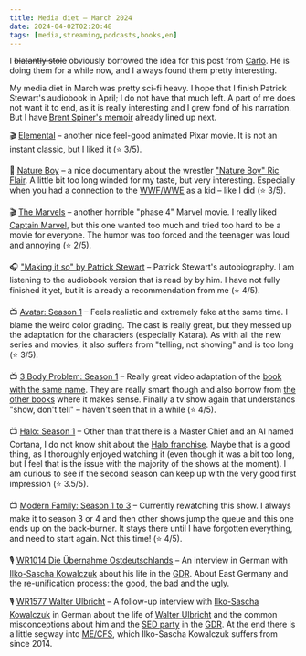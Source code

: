 ```yaml
---
title: Media diet – March 2024
date: 2024-04-02T02:20:48
tags: [media,streaming,podcasts,books,en]
---
```


I ~~blatantly stole~~ obviously borrowed the idea for this post from [Carlo](https://zottmann.org/). He is doing them for a while now, and I always found them pretty interesting.

My media diet in March was pretty sci-fi heavy. I hope that I finish Patrick Stewart's audiobook in April; I do not have that much left. A part of me does not want it to end, as it is really interesting and I grew fond of his narration. But I have [Brent Spiner's memoir](https://www.amazon.de/-/en/Brent-Spiner-ebook/dp/B08R2KVJH7) already lined up next.

🎬 [Elemental](https://www.youtube.com/watch?v=hXzcyx9V0xw) – another nice feel-good animated Pixar movie. It is not an instant classic, but I liked it (⭐️ 3/5).

🎥 [Nature Boy](https://www.youtube.com/watch?v=cSyX1eLXp48) – a nice documentary about the wrestler ["Nature Boy" Ric Flair](https://en.wikipedia.org/wiki/Ric_Flair). A little bit too long winded for my taste, but very interesting. Especially when you had a connection to the [WWF/WWE](https://en.wikipedia.org/wiki/WWE) as a kid – like I did (⭐️ 3/5).

🎬 [The Marvels](https://www.youtube.com/watch?v=wS_qbDztgVY&pp=ygULdGhlIG1lcnZlbHM%3D) – another horrible "phase 4" Marvel movie. I really liked [Captain Marvel](https://www.youtube.com/watch?v=Z1BCujX3pw8&pp=ygUOY2FwdGFpbiBtYXJ2ZWw%3D), but this one wanted too much and tried too hard to be a movie for everyone. The humor was too forced and the teenager was loud and annoying (⭐️ 2/5).

🎧 ["Making it so" by Patrick Stewart](https://www.simonandschuster.com/books/Making-It-So/Patrick-Stewart/9781982167738) – Patrick Stewart's autobiography. I am listening to the audiobook version that is read by by him. I have not fully finished it yet, but it is already a recommendation from me (⭐️ 4/5).

📺 [Avatar: Season 1](https://www.youtube.com/watch?v=xEmlE9Ianuo&pp=ygUWYXZhdGFyIG5ldGZsaXggdHJhaWxlcg%3D%3D) – Feels realistic and extremely fake at the same time. I blame the weird color grading. The cast is really great, but they messed up the adaptation for the characters (especially Katara). As with all the new series and movies, it also suffers from "telling, not showing" and is too long (⭐️ 3/5).

📺 [3 Body Problem: Season 1](https://www.youtube.com/watch?v=SdvzhCL7vIA) – Really great video adaptation of the [book with the same name](https://en.wikipedia.org/wiki/The_Three-Body_Problem_(novel)). They are really smart though and also borrow from [the other books](https://en.wikipedia.org/wiki/Remembrance_of_Earth%27s_Past) where it makes sense. Finally a tv show again that understands "show, don't tell" – haven't seen that in a while (⭐️ 4/5).

📺 [Halo: Season 1](https://www.youtube.com/watch?v=5KZ3MKraNKY) – Other than that there is a Master Chief and an AI named Cortana, I do not know shit about the [Halo franchise](https://en.wikipedia.org/wiki/Halo_(franchise)). Maybe that is a good thing, as I thoroughly enjoyed watching it (even though it was a bit too long, but I feel that is the issue with the majority of the shows at the moment). I am curious to see if the second season can keep up with the very good first impression (⭐️ 3.5/5).

📺 [Modern Family: Season 1 to 3](https://www.youtube.com/watch?v=hYLfU_mQ3Uo) – Currently rewatching this show. I always make it to season 3 or 4 and then other shows jump the queue and this one ends up on the back-burner. It stays there until I have forgotten everything, and need to start again. Not this time! (⭐️ 4/5).

🎙️ [WR1014 Die Übernahme Ostdeutschlands](https://wrint.de/2019/11/21/wr1014-die-uebernahme-ostdeutschlands/) – An interview in German with [Ilko-Sascha Kowalczuk](https://de.wikipedia.org/wiki/Ilko-Sascha_Kowalczuk) about his life in the [GDR](https://en.wikipedia.org/wiki/East_Germany). About East Germany and the re-unification process: the good, the bad and the ugly.

🎙️ [WR1577 Walter Ulbricht](https://wrint.de/2024/03/14/wr1577-walter-ulbricht/) – A follow-up interview with [Ilko-Sascha Kowalczuk](https://de.wikipedia.org/wiki/Ilko-Sascha_Kowalczuk) in German about the life of [Walter Ulbricht](https://en.wikipedia.org/wiki/Walter_Ulbricht) and the common misconceptions about him and the [SED party](https://en.wikipedia.org/wiki/Socialist_Unity_Party_of_Germany) in the [GDR](https://en.wikipedia.org/wiki/East_Germany). At the end there is a little segway into [ME/CFS](https://en.wikipedia.org/wiki/Myalgic_encephalomyelitis/chronic_fatigue_syndrome), which Ilko-Sascha Kowalczuk suffers from since 2014. 

